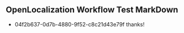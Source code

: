 ## OpenLocalization Workflow Test MarkDown
* 04f2b637-0d7b-4880-9f52-c8c21d43e79f thanks!

<!--HONumber=Aug16_HO4-->


